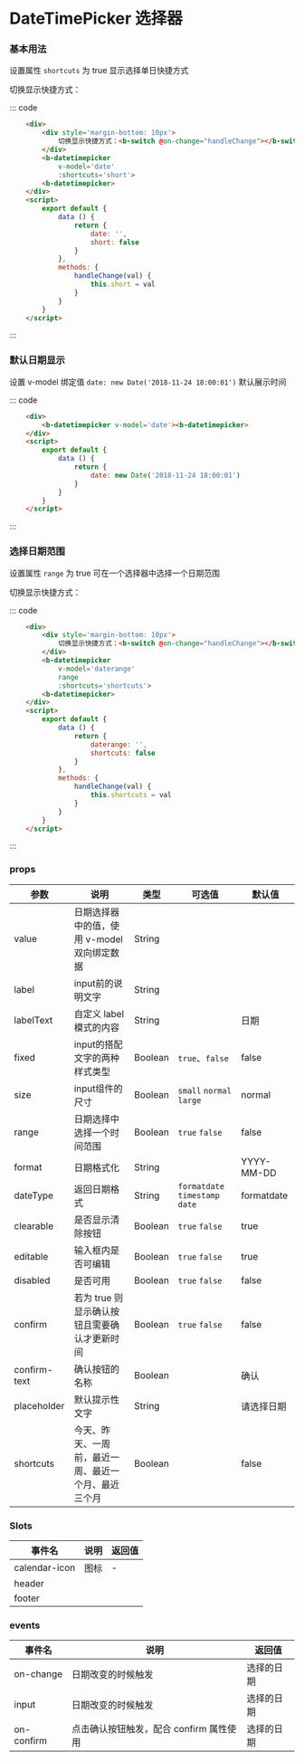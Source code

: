 # DateTimePicker 选择器

### 基本用法

设置属性 `shortcuts` 为 true 显示选择单日快捷方式

<div class='example'>
    <div class='example-box'>
        <div style='margin-bottom: 10px'>
            切换显示快捷方式：<b-switch @on-change="handleChange"></b-switch>
        </div>
        <b-datetimepicker 
            v-model='date' 
            :shortcuts='short'>
        <b-datetimepicker>
    </div>

::: code
```html
    <div>
        <div style='margin-bottom: 10px'>
            切换显示快捷方式：<b-switch @on-change="handleChange"></b-switch>
        </div>
        <b-datetimepicker 
            v-model='date' 
            :shortcuts='short'>
        <b-datetimepicker>
    </div>
    <script>
        export default {
            data () {
                return {
                    date: '',
                    short: false
                }
            },
            methods: {
                handleChange(val) {
                    this.short = val
                }
            }
        }
    </script>
```
:::
</div>

### 默认日期显示

设置 v-model 绑定值 `date: new Date('2018-11-24 18:00:01')` 默认展示时间

<div class='example'>
    <div class='example-box'>
        <b-datetimepicker v-model='date1'><b-datetimepicker>
    </div>

::: code
```html
    <div>
        <b-datetimepicker v-model='date'><b-datetimepicker>
    </div>
    <script>
        export default {
            data () {
                return {
                    date: new Date('2018-11-24 18:00:01')
                }
            }
        }
    </script>
```
:::
</div>

### 选择日期范围

设置属性 `range` 为 true 可在一个选择器中选择一个日期范围

<div class='example'>
    <div class='example-box'>
        <div style='margin-bottom: 10px'>
            切换显示快捷方式：<b-switch @on-change="handleChangeShortcuts"></b-switch>
        </div>
        <b-datetimepicker 
            v-model='daterange' 
            range 
            :shortcuts='shortcuts'>
        <b-datetimepicker>
    </div>

::: code
```html
    <div>
        <div style='margin-bottom: 10px'>
            切换显示快捷方式：<b-switch @on-change="handleChange"></b-switch>
        </div>
        <b-datetimepicker 
            v-model='daterange' 
            range 
            :shortcuts='shortcuts'>
        <b-datetimepicker>
    </div>
    <script>
        export default {
            data () {
                return {
                    daterange: '',
                    shortcuts: false
                }
            },
            methods: {
                handleChange(val) {
                    this.shortcuts = val
                }
            }
        }
    </script>
```
:::
</div>

<script>
    export default {
        data () {
            return {
                date: '',
                short: false,
                date1: new Date('2018-11-24 18:00:01'),
                daterange: '',
                shortcutsdate: '',
                shortcuts: false,
                popup: '',
            }
        },
        methods: {
            handleChange(val) {
                this.short = val
            },
            handleChangeShortcuts(val) {
                this.shortcuts = val
            }
        }
    }
</script>

### props

| 参数 | 说明 | 类型 | 可选值 | 默认值 |
| ---- | ---- | ---- | ---- | ---- |
| value | 日期选择器中的值，使用 v-model 双向绑定数据 | String |
| label | input前的说明文字 | String | | |
| labelText | 自定义 label 模式的内容 | String  | | 日期 |
| fixed | input的搭配文字的两种样式类型 | Boolean  | `true`、`false` | false |
| size | input组件的尺寸 | Boolean  | `small` `normal` `large` | normal |
| range | 日期选择中选择一个时间范围 | Boolean  | `true` `false` | false |
| format | 日期格式化 | String  | | YYYY-MM-DD |
| dateType | 返回日期格式 | String | `formatdate` `timestamp` `date` | formatdate |
| clearable | 是否显示清除按钮 | Boolean  | `true` `false` | true |
| editable | 输入框内是否可编辑 | Boolean  | `true` `false` | true |
| disabled | 是否可用 | Boolean | `true` `false` | false |
| confirm | 若为 true 则显示确认按钮且需要确认才更新时间 | Boolean | `true` `false` | false |
| confirm-text | 确认按钮的名称 | Boolean | | 确认 |
| placeholder | 默认提示性文字 | String |  | 请选择日期 |
| shortcuts | 今天、昨天、一周前，最近一周、最近一个月、最近三个月 | Boolean |  | false |

### Slots
| 事件名 | 说明	| 返回值 |
| ---- | ---- | ---- |
| calendar-icon | 图标 | - |
| header |  |  |
| footer |  |  |


### events
| 事件名 | 说明	| 返回值 |
| ---- | ---- | ---- |
| on-change | 日期改变的时候触发 | 选择的日期 |
| input | 日期改变的时候触发 | 选择的日期 |
| on-confirm | 点击确认按钮触发，配合 confirm 属性使用 | 选择的日期 |
